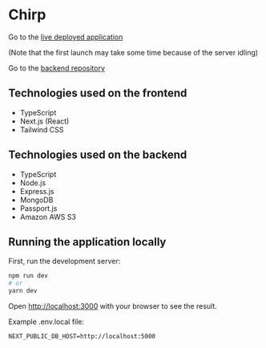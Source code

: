 # Chirp

Go to the [live deployed application](https://chirp-flaslam.vercel.app)

(Note that the first launch may take some time because of the server idling)

Go to the [backend repository](https://github.com/flaslam/chirp-backend)

## Technologies used on the frontend

- TypeScript
- Next.js (React)
- Tailwind CSS

## Technologies used on the backend

- TypeScript
- Node.js
- Express.js
- MongoDB
- Passport.js
- Amazon AWS S3

## Running the application locally

First, run the development server:

```bash
npm run dev
# or
yarn dev
```

Open [http://localhost:3000](http://localhost:3000) with your browser to see the result.

Example .env.local file:

```
NEXT_PUBLIC_DB_HOST=http://localhost:5000
```
